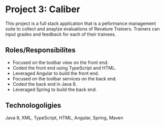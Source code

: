 # Project 3: Caliber
This project is a full stack application that is a peformance management suite to collect and anaylze evaluations of Revature Trainers. Trainers can input grades and feedback for each of their trainees.

## Roles/Responsibilites
* Focused on the toolbar view on the front end.
* Coded the front end using TypeScript and HTML.
* Leveraged Angular to build the front end.
* Focused on the toolbar services on the back end.
* Coded the back end in Java 8.
* Leveraged Spring to build the back end.


## Technologoligies
Java 8, XML, TypeScript, HTML, Angular, Spring, Maven

